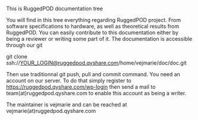 This is RuggedPOD documentation tree

You will find in this tree everything regarding RuggedPOD project. From software specifications to hardware, as well as theoretical results from RuggedPOD.
You can easily contribute to this documentation either by being a reviewer or writing some part of it. The documentation is accessible through our git 

git clone ssh://YOUR_LOGIN@ruggedpod.qyshare.com/home/vejmarie/doc/doc.git

Then use traditionnal git push, pull and commit command. You need an account on our server. To do that simply register to https://ruggedpod.qyshare.com/wp-login then send a mail to team(at)ruggedpod.qyshare.com to enable this account as being a writer.

The maintainer is vejmarie and can be reached at vejmarie(at)ruggedpod.qyshare.com

